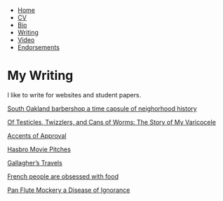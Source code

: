 * [Home](/)
* <a href="/cv.pdf" target="_blank">CV</a>
* [Bio](/bio.html)
* [Writing](/writing.html)
* [Video](/video.html)
* [Endorsements](/endorsements.html)

# My Writing

I like to write for websites and student papers.

[South Oakland barbershop a time capsule of neighorhood history](/writing/barbershop.html)

[Of Testicles, Twizzlers, and Cans of Worms: The Story of My Varicocele](/writing/varicocele.html)

[Accents of Approval](/writing/accents.html)

[Hasbro Movie Pitches](http://omnibrow.com/hasbro-movie-pitches/)

[Gallagher’s Travels](/writing/gallagher.html)

[French people are obsessed with food](/writing/food.html)

[Pan Flute Mockery a Disease of Ignorance](/writing/pan-flutes.html)
